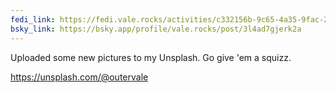 ```yaml
---
fedi_link: https://fedi.vale.rocks/activities/c332156b-9c65-4a35-9fac-24fd6205e614
bsky_link: https://bsky.app/profile/vale.rocks/post/3l4ad7gjerk2a
---
```


Uploaded some new pictures to my Unsplash. Go give 'em a squizz.

<https://unsplash.com/@outervale>
